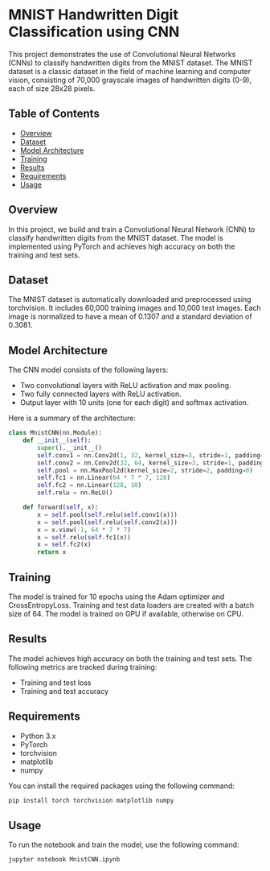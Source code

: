 # MNIST Handwritten Digit Classification using CNN

This project demonstrates the use of Convolutional Neural Networks (CNNs) to classify handwritten digits from the MNIST dataset. The MNIST dataset is a classic dataset in the field of machine learning and computer vision, consisting of 70,000 grayscale images of handwritten digits (0-9), each of size 28x28 pixels.

## Table of Contents

- [Overview](#overview)
- [Dataset](#dataset)
- [Model Architecture](#model-architecture)
- [Training](#training)
- [Results](#results)
- [Requirements](#requirements)
- [Usage](#usage)
  
## Overview

In this project, we build and train a Convolutional Neural Network (CNN) to classify handwritten digits from the MNIST dataset. The model is implemented using PyTorch and achieves high accuracy on both the training and test sets.

## Dataset

The MNIST dataset is automatically downloaded and preprocessed using torchvision. It includes 60,000 training images and 10,000 test images. Each image is normalized to have a mean of 0.1307 and a standard deviation of 0.3081.

## Model Architecture

The CNN model consists of the following layers:
- Two convolutional layers with ReLU activation and max pooling.
- Two fully connected layers with ReLU activation.
- Output layer with 10 units (one for each digit) and softmax activation.

Here is a summary of the architecture:

```python
class MnistCNN(nn.Module):
    def __init__(self):
        super().__init__()
        self.conv1 = nn.Conv2d(1, 32, kernel_size=3, stride=1, padding=1)
        self.conv2 = nn.Conv2d(32, 64, kernel_size=3, stride=1, padding=1)
        self.pool = nn.MaxPool2d(kernel_size=2, stride=2, padding=0)
        self.fc1 = nn.Linear(64 * 7 * 7, 128)
        self.fc2 = nn.Linear(128, 10)
        self.relu = nn.ReLU()

    def forward(self, x):
        x = self.pool(self.relu(self.conv1(x)))
        x = self.pool(self.relu(self.conv2(x)))
        x = x.view(-1, 64 * 7 * 7)
        x = self.relu(self.fc1(x))
        x = self.fc2(x)
        return x
```

## Training

The model is trained for 10 epochs using the Adam optimizer and CrossEntropyLoss. Training and test data loaders are created with a batch size of 64. The model is trained on GPU if available, otherwise on CPU.

## Results

The model achieves high accuracy on both the training and test sets. The following metrics are tracked during training:
- Training and test loss
- Training and test accuracy

## Requirements

- Python 3.x
- PyTorch
- torchvision
- matplotlib
- numpy

You can install the required packages using the following command:

```bash
pip install torch torchvision matplotlib numpy
```

## Usage

To run the notebook and train the model, use the following command:

```bash
jupyter notebook MnistCNN.ipynb
```
